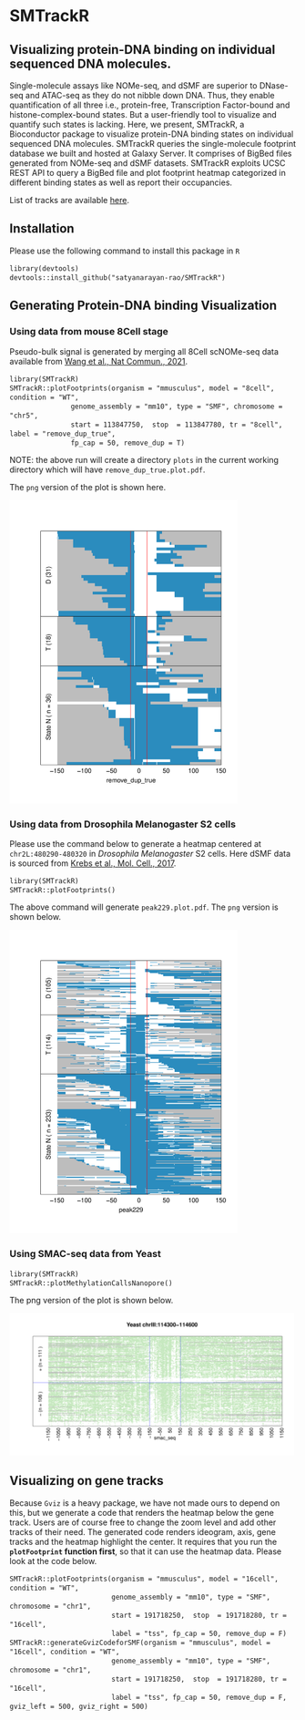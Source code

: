 # SMTrackR

## Visualizing protein-DNA binding on individual sequenced DNA molecules.

Single-molecule assays like NOMe-seq, and dSMF are superior to DNase-seq and
ATAC-seq as they do not nibble down DNA. Thus, they enable quantification of
all three i.e., protein-free, Transcription Factor-bound and
histone-complex-bound states. But a user-friendly tool to visualize and
quantify such states is lacking. Here, we present, SMTrackR, a Bioconductor
package to visualize protein-DNA binding states on individual sequenced DNA
molecules. SMTrackR queries the single-molecule footprint database we built and
hosted at Galaxy Server. It comprises of BigBed files generated from NOMe-seq
and dSMF datasets. SMTrackR exploits UCSC REST API to query a BigBed file and
plot footprint heatmap categorized in different binding states as well as
report their occupancies.

List of tracks are available [here](https://docs.google.com/spreadsheets/d/1eu2Y2S0lyAUqxlvtnPBCO55OrxidYV7SwVRkqelPcKk/edit?gid=0#gid=0).

## Installation

Please use the following command to install this package in `R`

```
library(devtools)
devtools::install_github("satyanarayan-rao/SMTrackR")
```

## Generating Protein-DNA binding Visualization


### Using data from mouse 8Cell stage

Pseudo-bulk signal is generated by merging all 8Cell scNOMe-seq data available from [Wang et al., Nat Commun., 2021](https://pubmed.ncbi.nlm.nih.gov/33623021/). 

```
library(SMTrackR)
SMTrackR::plotFootprints(organism = "mmusculus", model = "8cell", condition = "WT", 
               genome_assembly = "mm10", type = "SMF", chromosome = "chr5", 
               start = 113847750,  stop  = 113847780, tr = "8cell", label = "remove_dup_true", 
               fp_cap = 50, remove_dup = T)
```
NOTE: the above run will create a directory `plots` in the current working
directory which will have `remove_dup_true.plot.pdf`. 

The `png` version of the plot is shown here. 


<img src="./plots/remove_dup_true.plot.png" alt="remove_dup" width="400">


### Using data from Drosophila Melanogaster S2 cells

Please use the command below to generate a heatmap centered at `chr2L:480290-480320` in _Drosophila Melanogaster_ S2 cells. Here dSMF data is sourced from [Krebs et al., Mol. Cell., 2017](https://pubmed.ncbi.nlm.nih.gov/28735898/).

```
library(SMTrackR)
SMTrackR::plotFootprints()
```

The above command will generate `peak229.plot.pdf`. The `png` version is shown below. 

<img src="./plots/peak229.plot.png" alt="peak229" width="400">


### Using SMAC-seq data from Yeast

```
library(SMTrackR)
SMTrackR::plotMethylationCallsNanopore()
```

The png version of the plot is shown below. 

<img src="./plots/smac_seq.plot.png" alt="nanopore" width="500">

## Visualizing on gene tracks

Because `Gviz` is a heavy package, we have not made ours to depend on this, but we generate a code that renders the heatmap below the gene track. Users are of course free to change the zoom level and add other tracks of their need. The generated code renders ideogram, axis, gene tracks and the heatmap highlight the center. It requires that you run the **`plotFootprint` function first**, so that it can use the heatmap data. Please look at the code below.

```
SMTrackR::plotFootprints(organism = "mmusculus", model = "16cell", condition = "WT",
                         genome_assembly = "mm10", type = "SMF", chromosome = "chr1",
                         start = 191718250,  stop  = 191718280, tr = "16cell",
                         label = "tss", fp_cap = 50, remove_dup = F)
SMTrackR::generateGvizCodeforSMF(organism = "mmusculus", model = "16cell", condition = "WT",
                         genome_assembly = "mm10", type = "SMF", chromosome = "chr1",
                         start = 191718250,  stop  = 191718280, tr = "16cell",
                         label = "tss", fp_cap = 50, remove_dup = F, gviz_left = 500, gviz_right = 500)
```
